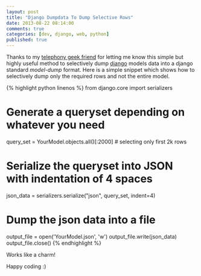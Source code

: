 ```yaml
---
layout: post
title: "Django Dumpdata To Dump Selective Rows"
date: 2013-08-22 08:14:00
comments: true
categories: [dev, django, web, python]
published: true
---
```


Thanks to my [telephony geek friend](https://twitter.com/GurteshwarSingh) for letting me know this simple but highly useful method to selectively dump [django](https://www.djangoproject.com) models data into a django standard _model-dump_ format. Here is a simple snippet which shows how to selectively dump only the required rows and not the entire model.

<!-- more -->

{% highlight python linenos %}
from django.core import serializers

# Generate a queryset depending on whatever you need
query_set = YourModel.objects.all()[:2000]  # selecting only first 2k rows

# Serialize the queryset into JSON with indentation of 4 spaces
json_data = serializers.serialize("json", query_set, indent=4)

# Dump the json data into a file
output_file = open('YourModel.json', 'w')
output_file.write(json_data)
output_file.close()
{% endhighlight %}

Works like a charm!

Happy coding :)

